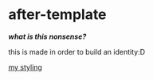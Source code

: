 # after-template
***what is this nonsense?***

this is made in order to build an identity:D

[my styling](github-assets/my-styling.md)

